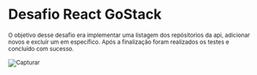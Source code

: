 <h1>Desafio React GoStack </h1>

<small> O objetivo desse desafio era implementar uma listagem dos repósitorios da api, adicionar novos e
excluir um em específico. Após a finalização foram realizados os testes e concluído com sucesso.


![Capturar](https://user-images.githubusercontent.com/63013634/78900284-01d49180-7a4d-11ea-8343-3a3591da08bf.PNG)
